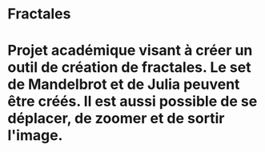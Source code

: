 # Fractales
# Projet académique visant à créer un outil de création de fractales. Le set de Mandelbrot et de Julia peuvent être créés. Il est aussi possible de se déplacer, de zoomer et de sortir l'image. 